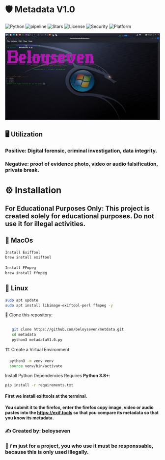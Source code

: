 # 🛡️ Metadata V1.0

   ![Python](https://img.shields.io/badge/Python-3.8+-blue?logo=python)
   ![pipeline](https://img.shields.io/badge/pipeline-passed-brightgreen)
   ![Stars](https://img.shields.io/github/stars/beloyseven?style=social)
   ![License](https://img.shields.io/badge/license-MIT-blue)
   ![Security](https://img.shields.io/badge/Security-Military--Grade-red)
   ![Platform](https://img.shields.io/badge/Platform-Windows%20%7C%20Linux%20%7C%20macOS-lightgrey)
   
   

   
   ![My Photo](./photo.png)

   ## 🖥️ Utilization 
### Positive: Digital forensic, criminal investigation, data integrity. 
### Negative: proof of evidence photo, video or audio falsification, private break.

   


 # ⚙️  Installation
 ## For Educational Purposes Only: This project is created solely for educational purposes. Do not use it for illegal activities.
 
## 🍏 MacOs
```bash
Install ExifTool
brew install exiftool

Install FFmpeg
brew install ffmpeg
```
## 🐧 Linux
```bash
sudo apt update
sudo apt install libimage-exiftool-perl ffmpeg -y
```
 📂 Clone this repository:
 ```bash

    git clone https://github.com/beloyseven/metdata.git 
    cd metadata
    python3 metadataV1.0.py
```

🏗️ Create a Virtual Environment
```bash
  python3 -m venv venv
  source venv/bin/activate
```

Install Python Dependencies
Requires **Python 3.8+**:
```bash
pip install -r requirements.txt
```

    
  #### First we install exiftools at the terminal.
 
  #### You submit it to the firefox, enter the firefox copy image, video or audio pastes into the https://exif.tools so that you compare its metadata so that you know its metadata.
    
### ✍️ Created by: beloyseven

### 🚨 i'm just for a project, you who use it must be responssable, because this is only used illegally.



     
